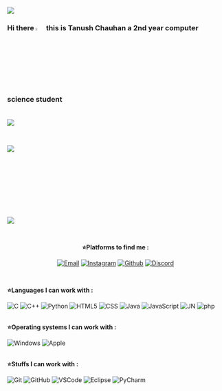 ![](https://komarev.com/ghpvc/?username=tanush122003&color=32CD32)
### Hi there <img src="https://media.giphy.com/media/hvRJCLFzcasrR4ia7z/giphy.gif" width="4%"> this is Tanush Chauhan a 2nd year computer science student<br><br>
<p align="left"><a href="https://github.com/ryo-ma/github-profile-trophy"><img src="https://github-profile-trophy.vercel.app/?username=tanush122003&theme=onedark" /></a></p><br>



<p>&nbsp;<img src="https://github-readme-stats.vercel.app/api?username=tanush122003&&show_icons=true&title_color=2D93AD&icon_color=DBD56E&text_color=88AB75&bg_color=0a0c10" img align="left"></p>

<br><br><br><br><br><br><br><br><img align="center" img src="https://github-readme-streak-stats.herokuapp.com/?user=tanush122003&theme=neon-dark" />


<!--
**tanush122003/tanush122003** is a ✨ _special_ ✨ repository because its `README.md` (this file) appears on your GitHub profile.

Here are some ideas to get you started:

- 🔭 I’m currently working on ...
- 🌱 I’m currently learning ...
- 👯 I’m looking to collaborate on ...
- 🤔 I’m looking for help with ...
- 💬 Ask me about ...
- 📫 How to reach me: ...
- 😄 Pronouns: ...
- ⚡ Fun fact: ...
-->
<center>
<br>
 
**⭐Platforms to find me :**
 
[![Email](https://img.shields.io/badge/-EMAIL-ff0000?style=for-the-badge&logo=gmail&logoColor=white)](mailto:tanushchauhan67@gmail.com?subject=[GitHub])
[![Instagram](https://img.shields.io/badge/instagram-864879.svg?style=for-the-badge&logo=instagram&logoColor=white)](https://www.instagram.com/tanushchauhan_1206)
[![Github](https://img.shields.io/badge/github-202020.svg?style=for-the-badge&logo=github)](https://www.github.com/tanush122003)
[![Discord](https://img.shields.io/badge/discord-7289da.svg?style=for-the-badge&logo=discord&logoColor=white)](https://discord.com/channels/Miyuki#3189)

 
</center>
<br>

**⭐Languages I can work with :**

![C](https://img.shields.io/badge/-C-000000?style=flat&logo=C)
![C++](https://img.shields.io/badge/C++-000000?for-the-badge&logo=c%2B%2B&logoColor=%2300599C)
![Python](https://img.shields.io/badge/-Python-000000?style=flat&logo=python)
![HTML5](https://img.shields.io/badge/-HTML5-000?&logo=html5)
![CSS](https://img.shields.io/badge/-CSS-000?&logo=css3&logoColor=1572B6)
![Java](https://img.shields.io/badge/-Java-000000?&logo=java)
![JavaScript](https://img.shields.io/badge/-JavaScript-000000?&logo=javascript)
![JN](https://img.shields.io/badge/-Jupyter_Notebook-000?&logo=jupyter)
![php](https://img.shields.io/badge/-PHP-000?&logo=PHP)
<br>
<br>

**⭐Operating systems I can work with :**

![Windows](https://img.shields.io/badge/Windows-000000?badge&logo=windows&logoColor=0078D6)
![Apple](https://img.shields.io/badge/Apple-000000.svg?adge&logo=apple&logoColor=white)
<br>
<br>
 
**⭐Stuffs I can work with :**
 
![Git](https://img.shields.io/badge/-Git-000?&logo=git)
![GitHub](https://img.shields.io/badge/-GitHub-000000?&logo=github)
![VSCode](https://img.shields.io/badge/-VSCode-000?&logo=Visual%20Studio%20Code&logoColor=007ACC)
![Eclipse](https://img.shields.io/badge/Eclipse-000000?for-the-badge&logo=Eclipse&logoColor=FE7A16)
![PyCharm](https://img.shields.io/badge/PyCharm-000000?for-the-badge&logo=pycharm&logoColor=black&color=black&labelColor=green)
<br>
<br>

